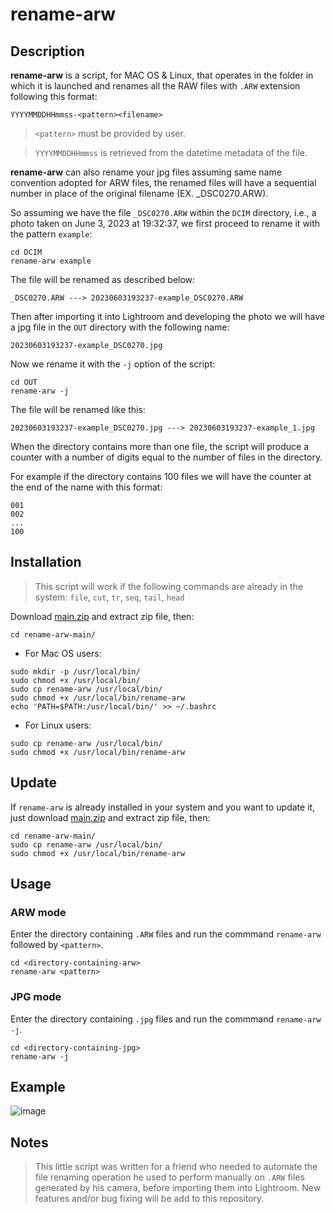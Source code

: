 # rename-arw

## Description
**rename-arw** is a script, for MAC OS & Linux, that operates in the folder in which it is launched and renames all the RAW files with `.ARW` extension following this format:

`YYYYMMDDHHmmss-<pattern><filename>`

> `<pattern>` must be provided by user.

> `YYYYMMDDHHmmss` is retrieved from the datetime metadata of the file.

**rename-arw** can also rename your jpg files assuming same name convention adopted for ARW files, the renamed files will have a sequential number in place of the original filename (EX. _DSC0270.ARW).

So assuming we have the file `_DSC0270.ARW` within the `DCIM` directory, i.e., a photo taken on June 3, 2023 at 19:32:37, we first proceed to rename it with the pattern `example`:
```
cd DCIM
rename-arw example
```
The file will be renamed as described below:
```
_DSC0270.ARW ---> 20230603193237-example_DSC0270.ARW
```
Then after importing it into Lightroom and developing the photo we will have a jpg file in the `OUT` directory with the following name:
```
20230603193237-example_DSC0270.jpg
```
Now we rename it with the `-j` option of the script:
```
cd OUT
rename-arw -j
```
The file will be renamed like this:
```
20230603193237-example_DSC0270.jpg ---> 20230603193237-example_1.jpg
```
When the directory contains more than one file, the script will produce a counter with a number of digits equal to the number of files in the directory.

For example if the directory contains 100 files we will have the counter at the end of the name with this format:
```
001
002
...
100
```

## Installation
> This script will work if the following commands are already in the system: `file`, `cut`, `tr`, `seq`, `tail`, `head`

Download [main.zip](https://github.com/signoredellarete/rename-arw/archive/refs/heads/main.zip) and extract zip file, then:
```
cd rename-arw-main/
```
- For Mac OS users:
```
sudo mkdir -p /usr/local/bin/
sudo chmod +x /usr/local/bin/
sudo cp rename-arw /usr/local/bin/
sudo chmod +x /usr/local/bin/rename-arw
echo 'PATH=$PATH:/usr/local/bin/' >> ~/.bashrc
```
- For Linux users:
```
sudo cp rename-arw /usr/local/bin/
sudo chmod +x /usr/local/bin/rename-arw
```


## Update
If `rename-arw` is already installed in your system and you want to update it, just download [main.zip](https://github.com/signoredellarete/rename-arw/archive/refs/heads/main.zip) and extract zip file, then:
```
cd rename-arw-main/
sudo cp rename-arw /usr/local/bin/
sudo chmod +x /usr/local/bin/rename-arw
```

## Usage

### ARW mode
Enter the directory containing `.ARW` files and run the commmand `rename-arw` followed by `<pattern>`.
```
cd <directory-containing-arw>
rename-arw <pattern>
```
### JPG mode
Enter the directory containing `.jpg` files and run the commmand `rename-arw -j`.
```
cd <directory-containing-jpg>
rename-arw -j
```

## Example
![image](https://github.com/signoredellarete/rename-arw/assets/37313214/5dedfa23-6b3d-4284-b641-41f7c584c339)

## Notes
> This little script was written for a friend who needed to automate the file renaming operation he used to perform manually on `.ARW` files generated by his camera, before importing them into Lightroom.
New features and/or bug fixing will be add to this repository.
